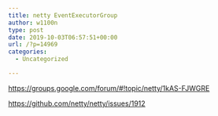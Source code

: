 ```yaml
---
title: netty EventExecutorGroup
author: w1100n
type: post
date: 2019-10-03T06:57:51+00:00
url: /?p=14969
categories:
  - Uncategorized

---
```

https://groups.google.com/forum/#!topic/netty/1kAS-FJWGRE
  
https://github.com/netty/netty/issues/1912